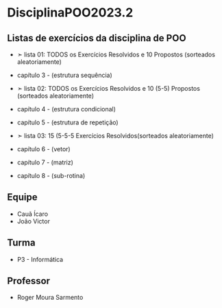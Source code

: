 # DisciplinaPOO2023.2

## Listas de exercícios da disciplina de POO
- ➣ lista 01: TODOS os Exercícios Resolvidos e 10 Propostos (sorteados aleatoriamente)
- capítulo 3 - (estrutura sequência)

  
- ➣ lista 02: TODOS os Exercícios Resolvidos e 10 (5-5) Propostos (sorteados aleatoriamente)
- capítulo 4 - (estrutura condicional)
- capítulo 5 - (estrutura de repetição)


- ➣ lista 03: 15 (5-5-5 Exercícios Resolvidos(sorteados aleatoriamente)
- capítulo 6 - (vetor)
- capítulo 7 - (matriz)
- capítulo 8 - (sub-rotina)


## Equipe 
- Cauã Ícaro 
- João Victor 

## Turma
- P3 - Informática

## Professor 
- Roger Moura Sarmento 
